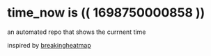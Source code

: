 # time_now is (( 1698750000858 ))

an automated repo that shows the currnent time

inspired by [breakingheatmap](https://github.com/breakingheatmap/breakingheatmap)